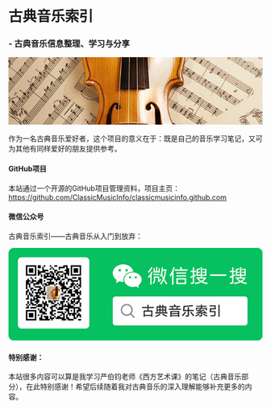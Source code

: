 # 古典音乐索引

### - 古典音乐信息整理、学习与分享

![古典音乐索引](amWiki/images/logo.png "古典音乐信息整理、学习与分享")

作为一名古典音乐爱好者，这个项目的意义在于：既是自己的音乐学习笔记，又可为其他有同样爱好的朋友提供参考。

#### GitHub项目

本站通过一个开源的GitHub项目管理资料，项目主页：https://github.com/ClassicMusicInfo/classicmusicinfo.github.com

#### 微信公众号

古典音乐索引——古典音乐从入门到放弃：

![微信公众号](amWiki/images/weixin.png "古典音乐索引")

#### 特别感谢：

本站很多内容可以算是我学习严伯钧老师《西方艺术课》的笔记（古典音乐部分），在此特别感谢！希望后续随着我对古典音乐的深入理解能够补充更多的内容。